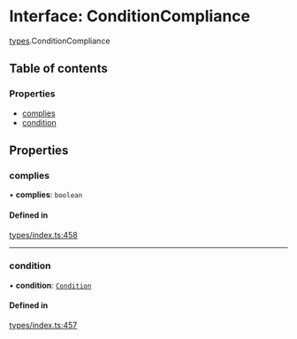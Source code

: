 # Interface: ConditionCompliance

[types](../wiki/types).ConditionCompliance

## Table of contents

### Properties

- [complies](../wiki/types.ConditionCompliance#complies)
- [condition](../wiki/types.ConditionCompliance#condition)

## Properties

### complies

• **complies**: `boolean`

#### Defined in

[types/index.ts:458](https://github.com/PolymathNetwork/polymesh-sdk/blob/31dfa0dc/src/types/index.ts#L458)

___

### condition

• **condition**: [`Condition`](../wiki/types#condition)

#### Defined in

[types/index.ts:457](https://github.com/PolymathNetwork/polymesh-sdk/blob/31dfa0dc/src/types/index.ts#L457)
